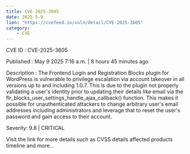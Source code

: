 ```yaml
---
title: CVE-2025-3605
date: 2025-5-9
lien: "https://cvefeed.io/vuln/detail/CVE-2025-3605"
category:
    - CVE
---
```


CVE ID : CVE-2025-3605

Published :  May 9
2025
7:16 a.m. | 8 hours
45 minutes ago

Description : The Frontend Login and Registration Blocks plugin for WordPress is vulnerable to privilege escalation via account takeover in all versions up to
and including
1.0.7. This is due to the plugin not properly validating a user's identity prior to updating their details like email via the flr_blocks_user_settings_handle_ajax_callback() function. This makes it possible for unauthenticated attackers to change arbitrary user's email addresses
including administrators
and leverage that to reset the user's password and gain access to their account.

Severity: 9.8 | CRITICAL

Visit the link for more details
such as CVSS details
affected products
timeline
and more...

